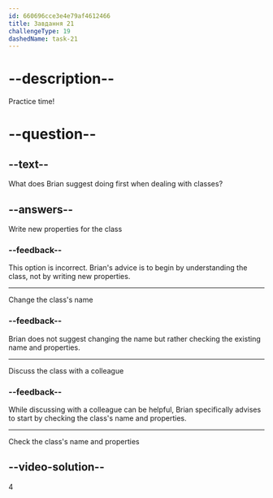 ```yaml
---
id: 660696cce3e4e79af4612466
title: Завдання 21
challengeType: 19
dashedName: task-21
---
```


<!--
AUDIO REFERENCE:
Brian: When you're dealing with classes, begin by checking the class's name and properties. This will give you an idea of its purpose and its structure.
-->

# --description--

Practice time!

# --question--

## --text--

What does Brian suggest doing first when dealing with classes?

## --answers--

Write new properties for the class

### --feedback--

This option is incorrect. Brian's advice is to begin by understanding the class, not by writing new properties.

---

Change the class's name

### --feedback--

Brian does not suggest changing the name but rather checking the existing name and properties.

---

Discuss the class with a colleague

### --feedback--

While discussing with a colleague can be helpful, Brian specifically advises to start by checking the class's name and properties.

---

Check the class's name and properties

## --video-solution--

4
